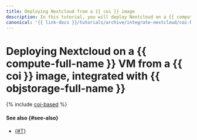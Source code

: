 ```yaml
---
title: Deploying Nextcloud from a {{ coi }} image
description: In this tutorial, you will deploy Nextcloud on a {{ compute-full-name }} VM from a {{ coi }}, integrated with {{ objstorage-full-name }}.
canonical: '{{ link-docs }}/tutorials/archive/integrate-nextcloud/coi-based'
---
```


# Deploying Nextcloud on a {{ compute-full-name }} VM from a {{ coi }} image, integrated with {{ objstorage-full-name }}

{% include [coi-based](../../../_tutorials/archive/integrate-nextcloud/coi-based.md) %}

#### See also {#see-also}

* [{#T}](./fault-tolerant.md)